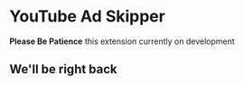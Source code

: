 # YouTube Ad Skipper

**Please Be Patience** this extension currently on development

## We'll be right back
